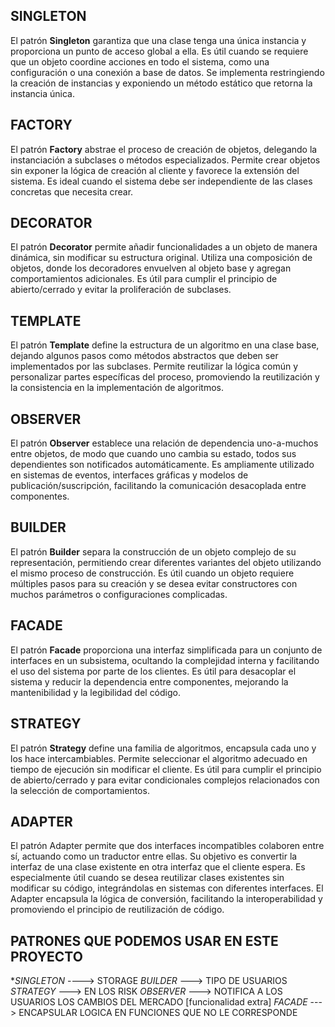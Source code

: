 
## SINGLETON
El patrón **Singleton** garantiza que una clase tenga una única instancia y proporciona un punto de acceso global a ella. Es útil cuando se requiere que un objeto coordine acciones en todo el sistema, como una configuración o una conexión a base de datos. Se implementa restringiendo la creación de instancias y exponiendo un método estático que retorna la instancia única.

## FACTORY
El patrón **Factory** abstrae el proceso de creación de objetos, delegando la instanciación a subclases o métodos especializados. Permite crear objetos sin exponer la lógica de creación al cliente y favorece la extensión del sistema. Es ideal cuando el sistema debe ser independiente de las clases concretas que necesita crear.

## DECORATOR
El patrón **Decorator** permite añadir funcionalidades a un objeto de manera dinámica, sin modificar su estructura original. Utiliza una composición de objetos, donde los decoradores envuelven al objeto base y agregan comportamientos adicionales. Es útil para cumplir el principio de abierto/cerrado y evitar la proliferación de subclases.

## TEMPLATE
El patrón **Template** define la estructura de un algoritmo en una clase base, dejando algunos pasos como métodos abstractos que deben ser implementados por las subclases. Permite reutilizar la lógica común y personalizar partes específicas del proceso, promoviendo la reutilización y la consistencia en la implementación de algoritmos.

## OBSERVER
El patrón **Observer** establece una relación de dependencia uno-a-muchos entre objetos, de modo que cuando uno cambia su estado, todos sus dependientes son notificados automáticamente. Es ampliamente utilizado en sistemas de eventos, interfaces gráficas y modelos de publicación/suscripción, facilitando la comunicación desacoplada entre componentes.

## BUILDER
El patrón **Builder** separa la construcción de un objeto complejo de su representación, permitiendo crear diferentes variantes del objeto utilizando el mismo proceso de construcción. Es útil cuando un objeto requiere múltiples pasos para su creación y se desea evitar constructores con muchos parámetros o configuraciones complicadas.

## FACADE
El patrón **Facade** proporciona una interfaz simplificada para un conjunto de interfaces en un subsistema, ocultando la complejidad interna y facilitando el uso del sistema por parte de los clientes. Es útil para desacoplar el sistema y reducir la dependencia entre componentes, mejorando la mantenibilidad y la legibilidad del código.

## STRATEGY
El patrón **Strategy** define una familia de algoritmos, encapsula cada uno y los hace intercambiables. Permite seleccionar el algoritmo adecuado en tiempo de ejecución sin modificar el cliente. Es útil para cumplir el principio de abierto/cerrado y para evitar condicionales complejos relacionados con la selección de comportamientos.

## ADAPTER
El patrón Adapter permite que dos interfaces incompatibles colaboren entre sí, actuando como un traductor entre ellas. Su objetivo es convertir la interfaz de una clase existente en otra interfaz que el cliente espera. Es especialmente útil cuando se desea reutilizar clases existentes sin modificar su código, integrándolas en sistemas con diferentes interfaces. El Adapter encapsula la lógica de conversión, facilitando la interoperabilidad y promoviendo el principio de reutilización de código.

## PATRONES QUE PODEMOS USAR EN ESTE PROYECTO

**SINGLETON* ----> STORAGE
*BUILDER* ---> TIPO DE USUARIOS
*STRATEGY* ---> EN LOS RISK
*OBSERVER* ---> NOTIFICA A LOS USUARIOS LOS CAMBIOS DEL MERCADO [funcionalidad extra]
*FACADE* ---> ENCAPSULAR LOGICA EN FUNCIONES QUE NO LE CORRESPONDE
